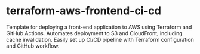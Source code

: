 # terraform-aws-frontend-ci-cd
Template for deploying a front-end application to AWS using Terraform and GitHub Actions. Automates deployment to S3 and CloudFront, including cache invalidation. Easily set up CI/CD pipeline with Terraform configuration and GitHub workflow.

